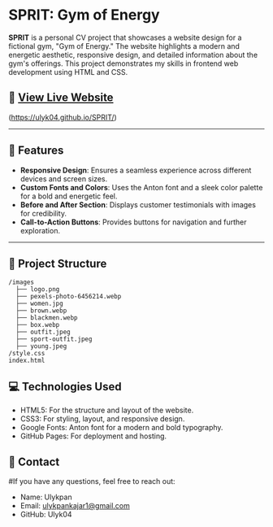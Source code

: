 # SPRIT: Gym of Energy

**SPRIT** is a personal CV project that showcases a website design for a fictional gym, "Gym of Energy." The website highlights a modern and energetic aesthetic, responsive design, and detailed information about the gym's offerings. This project demonstrates my skills in frontend web development using HTML and CSS.

## 🚀 [View Live Website](https://Ulyk04.github.io/SPRIT)  
(https://ulyk04.github.io/SPRIT/)

---

## 🌟 Features

- **Responsive Design**: Ensures a seamless experience across different devices and screen sizes.
- **Custom Fonts and Colors**: Uses the Anton font and a sleek color palette for a bold and energetic feel.
- **Before and After Section**: Displays customer testimonials with images for credibility.
- **Call-to-Action Buttons**: Provides buttons for navigation and further exploration.

---

## 📂 Project Structure

```plaintext
/images
  ├── logo.png
  ├── pexels-photo-6456214.webp
  ├── women.jpg
  ├── brown.webp
  ├── blackmen.webp
  ├── box.webp
  ├── outfit.jpeg
  ├── sport-outfit.jpeg
  ├── young.jpeg
/style.css
index.html
```
## 💻 Technologies Used

- HTML5: For the structure and layout of the website.
- CSS3: For styling, layout, and responsive design.
- Google Fonts: Anton font for a modern and bold typography.
- GitHub Pages: For deployment and hosting.

## 📧 Contact

#If you have any questions, feel free to reach out:
- Name: Ulykpan
- Email: ulykpankajar1@gmail.com
- GitHub: Ulyk04
